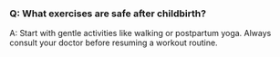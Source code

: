 ### Q: What exercises are safe after childbirth? 

A: Start with gentle activities like walking or postpartum yoga. Always consult your doctor before resuming a workout routine. 